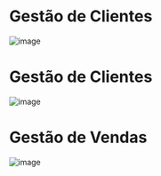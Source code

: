 # Gestão de Clientes

![image](https://github.com/user-attachments/assets/eac3c8ca-8697-4fc8-a203-504148e1e75c)

# Gestão de Clientes

![image](https://github.com/user-attachments/assets/d4a837e0-2c4e-46c5-ba39-21b9acded70d)

# Gestão de Vendas

![image](https://github.com/user-attachments/assets/f2fe216f-2598-4934-a4df-2fdbc8af0854)

